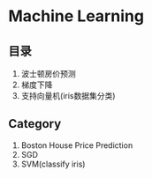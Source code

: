 Machine Learning 
==  
## 目录
1. 波士顿房价预测  
2. 梯度下降
3. 支持向量机(iris数据集分类)

## Category
1. Boston House Price Prediction  
2. SGD
3. SVM(classify iris)
 
